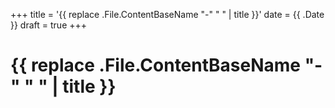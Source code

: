 +++
title = '{{ replace .File.ContentBaseName "-" " " | title }}'
date = {{ .Date }}
draft = true
+++

# {{ replace .File.ContentBaseName "-" " " | title }}
